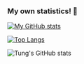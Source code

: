 
### My own statistics! 👋
[![My GitHub stats](https://github-readme-stats.vercel.app/api?username=trananhtung&count_private=true&show_icons=true&theme=dark)](https://github.com/anuraghazra/github-readme-stats)

[![Top Langs](https://github-readme-stats.vercel.app/api/top-langs/?username=trananhtung&layout=compact&theme=dark)](https://github.com/anuraghazra/github-readme-stats)

![Tung's GitHub stats](https://github-readme-stats.vercel.app/api?username=trananhtung&count_private=true)
